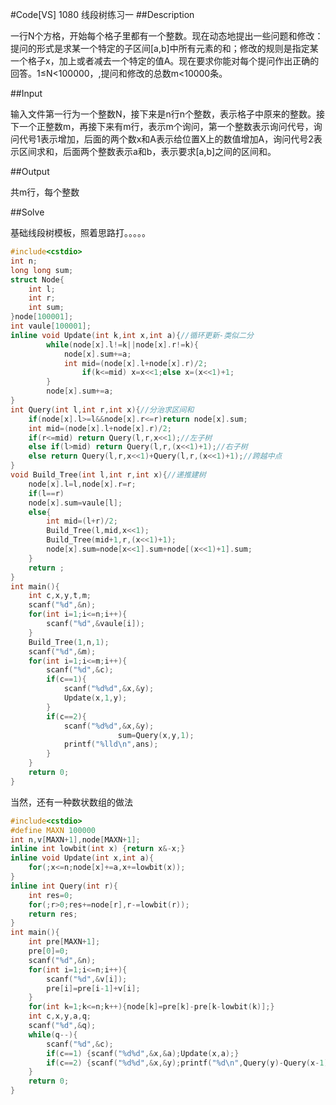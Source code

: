 #Code[VS] 1080 线段树练习一
##Description

一行N个方格，开始每个格子里都有一个整数。现在动态地提出一些问题和修改：提问的形式是求某一个特定的子区间[a,b]中所有元素的和；修改的规则是指定某一个格子x，加上或者减去一个特定的值A。现在要求你能对每个提问作出正确的回答。1≤N<100000，,提问和修改的总数m<10000条。

##Input

输入文件第一行为一个整数N，接下来是n行n个整数，表示格子中原来的整数。接下一个正整数m，再接下来有m行，表示m个询问，第一个整数表示询问代号，询问代号1表示增加，后面的两个数x和A表示给位置X上的数值增加A，询问代号2表示区间求和，后面两个整数表示a和b，表示要求[a,b]之间的区间和。

##Output

共m行，每个整数

##Solve

基础线段树模板，照着思路打。。。。。

```cpp
#include<cstdio>
int n;
long long sum;
struct Node{
	int l;
	int r;
	int sum;
}node[100001];
int vaule[100001];
inline void Update(int k,int x,int a){//循环更新-类似二分
		while(node[x].l!=k||node[x].r!=k){
			node[x].sum+=a;
			int mid=(node[x].l+node[x].r)/2;
				if(k<=mid) x=x<<1;else x=(x<<1)+1;
		}
		node[x].sum+=a;
}
int Query(int l,int r,int x){//分治求区间和 
	if(node[x].l>=l&&node[x].r<=r)return node[x].sum;
	int mid=(node[x].l+node[x].r)/2;
	if(r<=mid) return Query(l,r,x<<1);//左子树 
	else if(l>mid) return Query(l,r,(x<<1)+1);//右子树 
	else return Query(l,r,x<<1)+Query(l,r,(x<<1)+1);//跨越中点 
}
void Build_Tree(int l,int r,int x){//递推建树
	node[x].l=l,node[x].r=r;
	if(l==r)
	node[x].sum=vaule[l];
	else{
		int mid=(l+r)/2;
		Build_Tree(l,mid,x<<1);
		Build_Tree(mid+1,r,(x<<1)+1);
		node[x].sum=node[x<<1].sum+node[(x<<1)+1].sum;
	}
	return ;
}
int main(){
	int c,x,y,t,m;
	scanf("%d",&n);
	for(int i=1;i<=n;i++){
		scanf("%d",&vaule[i]);
	}
	Build_Tree(1,n,1);
	scanf("%d",&m);
	for(int i=1;i<=m;i++){
		scanf("%d",&c);
		if(c==1){
			scanf("%d%d",&x,&y);
			Update(x,1,y);
		}
		if(c==2){
			scanf("%d%d",&x,&y);
                        sum=Query(x,y,1);
			printf("%lld\n",ans);
		}
	}
	return 0;
}
``` 
当然，还有一种数状数组的做法

```cpp
#include<cstdio>
#define MAXN 100000 
int n,v[MAXN+1],node[MAXN+1];
inline int lowbit(int x) {return x&-x;}
inline void Update(int x,int a){
	for(;x<=n;node[x]+=a,x+=lowbit(x));
} 
inline int Query(int r){
	int res=0;
	for(;r>0;res+=node[r],r-=lowbit(r));
	return res;
}
int main(){
	int pre[MAXN+1];
	pre[0]=0;
	scanf("%d",&n);
	for(int i=1;i<=n;i++){
		scanf("%d",&v[i]);
		pre[i]=pre[i-1]+v[i];
	}
	for(int k=1;k<=n;k++){node[k]=pre[k]-pre[k-lowbit(k)];}
	int c,x,y,a,q;
	scanf("%d",&q);
	while(q--){
		scanf("%d",&c);
		if(c==1) {scanf("%d%d",&x,&a);Update(x,a);}
		if(c==2) {scanf("%d%d",&x,&y);printf("%d\n",Query(y)-Query(x-1));}
	}
	return 0;
}
```